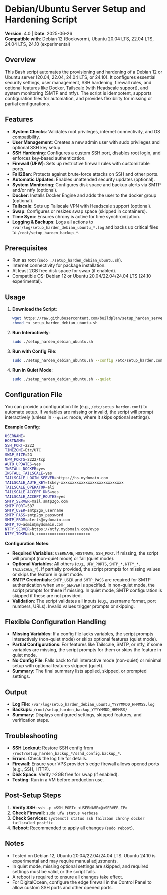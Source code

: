 # Debian/Ubuntu Server Setup and Hardening Script

**Version**: 4.0 | **Date**: 2025-06-26  
**Compatible with**: Debian 12 (Bookworm), Ubuntu 20.04 LTS, 22.04 LTS, 24.04 LTS, 24.10 (experimental)

## Overview

This Bash script automates the provisioning and hardening of a Debian 12 or Ubuntu server (20.04, 22.04, 24.04 LTS, or 24.10). It configures essential security settings, user management, SSH hardening, firewall rules, and optional features like Docker, Tailscale (with Headscale support), and system monitoring (SMTP and ntfy). The script is idempotent, supports configuration files for automation, and provides flexibility for missing or partial configurations.

## Features

- **System Checks**: Validates root privileges, internet connectivity, and OS compatibility.
- **User Management**: Creates a new admin user with sudo privileges and optional SSH key setup.
- **SSH Hardening**: Configures a custom SSH port, disables root login, and enforces key-based authentication.
- **Firewall (UFW)**: Sets up restrictive firewall rules with customizable ports.
- **Fail2Ban**: Protects against brute-force attacks on SSH and other ports.
- **Automatic Updates**: Enables unattended security updates (optional).
- **System Monitoring**: Configures disk space and backup alerts via SMTP and/or ntfy (optional).
- **Docker**: Installs Docker Engine and adds the user to the docker group (optional).
- **Tailscale**: Sets up Tailscale VPN with Headscale support (optional).
- **Swap**: Configures or resizes swap space (skipped in containers).
- **Time Sync**: Ensures chrony is active for time synchronization.
- **Logging & Backups**: Logs all actions to `/var/log/setup_harden_debian_ubuntu_*.log` and backs up critical files to `/root/setup_harden_backup_*`.

## Prerequisites

- Run as root (`sudo ./setup_harden_debian_ubuntu.sh`).
- Internet connectivity for package installation.
- At least 2GB free disk space for swap (if enabled).
- Compatible OS: Debian 12 or Ubuntu 20.04/22.04/24.04 LTS (24.10 experimental).

## Usage

1. **Download the Script**:
   ```bash
   wget https://raw.githubusercontent.com/buildplan/setup_harden_server/refs/heads/main/setup_harden_debian_ubuntu.sh
   chmod +x setup_harden_debian_ubuntu.sh
   ```

2. **Run Interactively**:
   ```bash
   sudo ./setup_harden_debian_ubuntu.sh
   ```

3. **Run with Config File**:
   ```bash
   sudo ./setup_harden_debian_ubuntu.sh --config /etc/setup_harden.conf
   ```

4. **Run in Quiet Mode**:
   ```bash
   sudo ./setup_harden_debian_ubuntu.sh --quiet
   ```

## Configuration File

You can provide a configuration file (e.g., `/etc/setup_harden.conf`) to automate setup. If variables are missing or invalid, the script will prompt interactively (unless in `--quiet` mode, where it skips optional settings).

**Example Config**:
```bash
USERNAME=
HOSTNAME=
SSH_PORT=2222
TIMEZONE=Etc/UTC
SWAP_SIZE=2G
UFW_PORTS=2222/tcp
AUTO_UPDATES=yes
INSTALL_DOCKER=yes
INSTALL_TAILSCALE=yes
TAILSCALE_LOGIN_SERVER=https://hs.mydomain.com
TAILSCALE_AUTH_KEY=tskey-xxxxxxxxxxxxxxxxxxxxxxxxxxxx
TAILSCALE_OPERATOR=ali
TAILSCALE_ACCEPT_DNS=yes
TAILSCALE_ACCEPT_ROUTES=yes
SMTP_SERVER=mail.smtp2go.com
SMTP_PORT=587
SMTP_USER=smtp2go_username
SMTP_PASS=smtp2go_password
SMTP_FROM=alerts@mydomain.com
SMTP_TO=admin@mydomain.com
NTFY_SERVER=https://ntfy.mydomain.com/ovps
NTFY_TOKEN=tk_xxxxxxxxxxxxxxxxxxxxxxxx
```

**Configuration Notes**:
- **Required Variables**: `USERNAME`, `HOSTNAME`, `SSH_PORT`. If missing, the script will prompt (non-quiet mode) or fail (quiet mode).
- **Optional Variables**: All others (e.g., `UFW_PORTS`, `SMTP_*`, `NTFY_*`, `TAILSCALE_*`). If partially provided, the script prompts for missing values or skips the feature in quiet mode.
- **SMTP Credentials**: `SMTP_USER` and `SMTP_PASS` are required for SMTP authentication when `SMTP_SERVER` is specified. In non-quiet mode, the script prompts for these if missing. In quiet mode, SMTP configuration is skipped if these are not provided.
- **Validation**: The script validates all inputs (e.g., username format, port numbers, URLs). Invalid values trigger prompts or skipping.

## Flexible Configuration Handling

- **Missing Variables**: If a config file lacks variables, the script prompts interactively (non-quiet mode) or skips optional features (quiet mode).
- **Partial Configurations**: For features like Tailscale, SMTP, or ntfy, if some variables are missing, the script prompts for them or skips the feature in quiet mode.
- **No Config File**: Falls back to full interactive mode (non-quiet) or minimal setup with optional features skipped (quiet).
- **Summary**: The final summary lists applied, skipped, or prompted settings.

## Output

- **Log File**: `/var/log/setup_harden_debian_ubuntu_YYYYMMDD_HHMMSS.log`
- **Backups**: `/root/setup_harden_backup_YYYYMMDD_HHMMSS/`
- **Summary**: Displays configured settings, skipped features, and verification steps.

## Troubleshooting

- **SSH Lockout**: Restore SSH config from `/root/setup_harden_backup_*/sshd_config.backup_*`.
- **Errors**: Check the log file for details.
- **Firewall**: Ensure your VPS provider's edge firewall allows opened ports (e.g., SSH, HTTP).
- **Disk Space**: Verify >2GB free for swap (if enabled).
- **Testing**: Run in a VM before production use.

## Post-Setup Steps

1. **Verify SSH**: `ssh -p <SSH_PORT> <USERNAME>@<SERVER_IP>`
2. **Check Firewall**: `sudo ufw status verbose`
3. **Check Services**: `systemctl status ssh fail2ban chrony docker tailscaled postfix`
4. **Reboot**: Recommended to apply all changes (`sudo reboot`).

## Notes

- Tested on Debian 12, Ubuntu 20.04/22.04/24.04 LTS. Ubuntu 24.10 is experimental and may require manual adjustments.
- In quiet mode, missing optional settings are skipped, and required settings must be valid, or the script fails.
- A reboot is required to ensure all changes take effect.
- For DigitalOcean, configure the edge firewall in the Control Panel to allow custom SSH ports and other opened ports.
